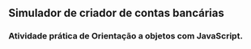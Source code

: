 ## Simulador de criador de contas bancárias

### Atividade prática de Orientação a objetos com JavaScript.